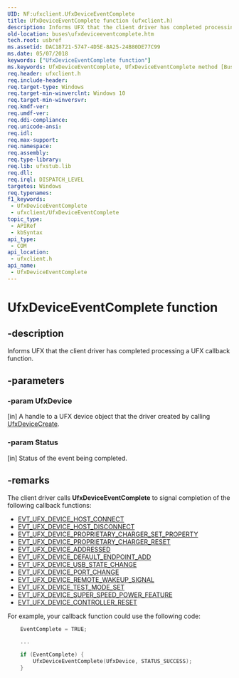 ```yaml
---
UID: NF:ufxclient.UfxDeviceEventComplete
title: UfxDeviceEventComplete function (ufxclient.h)
description: Informs UFX that the client driver has completed processing a UFX callback function.
old-location: buses\ufxdeviceeventcomplete.htm
tech.root: usbref
ms.assetid: DAC18721-5747-4D5E-8A25-24B80DE77C99
ms.date: 05/07/2018
keywords: ["UfxDeviceEventComplete function"]
ms.keywords: UfxDeviceEventComplete, UfxDeviceEventComplete method [Buses], buses.ufxdeviceeventcomplete, ufxclient/UfxDeviceEventComplete
req.header: ufxclient.h
req.include-header: 
req.target-type: Windows
req.target-min-winverclnt: Windows 10
req.target-min-winversvr: 
req.kmdf-ver: 
req.umdf-ver: 
req.ddi-compliance: 
req.unicode-ansi: 
req.idl: 
req.max-support: 
req.namespace: 
req.assembly: 
req.type-library: 
req.lib: ufxstub.lib
req.dll: 
req.irql: DISPATCH_LEVEL
targetos: Windows
req.typenames: 
f1_keywords:
 - UfxDeviceEventComplete
 - ufxclient/UfxDeviceEventComplete
topic_type:
 - APIRef
 - kbSyntax
api_type:
 - COM
api_location:
 - ufxclient.h
api_name:
 - UfxDeviceEventComplete
---
```


# UfxDeviceEventComplete function


## -description

Informs UFX that the client driver has completed processing a UFX callback function.

## -parameters

### -param UfxDevice 

[in]
A handle to a UFX device object that the driver created by calling <a href="https://docs.microsoft.com/windows-hardware/drivers/ddi/ufxclient/nf-ufxclient-ufxdevicecreate">UfxDeviceCreate</a>.

### -param Status 

[in]
Status of the event being completed.

## -remarks

The client driver calls <b>UfxDeviceEventComplete</b> to signal completion of the following callback functions:

<ul>
<li>
<a href="https://docs.microsoft.com/windows-hardware/drivers/ddi/ufxclient/nc-ufxclient-evt_ufx_device_host_connect">EVT_UFX_DEVICE_HOST_CONNECT</a>
</li>
<li>
<a href="https://docs.microsoft.com/windows-hardware/drivers/ddi/ufxclient/nc-ufxclient-evt_ufx_device_host_disconnect">EVT_UFX_DEVICE_HOST_DISCONNECT</a>
</li>
<li>
<a href="https://docs.microsoft.com/windows-hardware/drivers/ddi/ufxclient/nc-ufxclient-evt_ufx_device_proprietary_charger_set_property">EVT_UFX_DEVICE_PROPRIETARY_CHARGER_SET_PROPERTY</a>
</li>
<li>
<a href="https://docs.microsoft.com/windows-hardware/drivers/ddi/ufxclient/nc-ufxclient-evt_ufx_device_proprietary_charger_reset">EVT_UFX_DEVICE_PROPRIETARY_CHARGER_RESET</a>
</li>
<li>
<a href="https://docs.microsoft.com/windows-hardware/drivers/ddi/ufxclient/nc-ufxclient-evt_ufx_device_addressed">EVT_UFX_DEVICE_ADDRESSED</a>
</li>
<li>
<a href="https://docs.microsoft.com/windows-hardware/drivers/ddi/ufxclient/nc-ufxclient-evt_ufx_device_default_endpoint_add">EVT_UFX_DEVICE_DEFAULT_ENDPOINT_ADD</a>
</li>
<li>
<a href="https://docs.microsoft.com/windows-hardware/drivers/ddi/ufxclient/nc-ufxclient-evt_ufx_device_usb_state_change">EVT_UFX_DEVICE_USB_STATE_CHANGE</a>
</li>
<li>
<a href="https://docs.microsoft.com/windows-hardware/drivers/ddi/ufxclient/nc-ufxclient-evt_ufx_device_port_change">EVT_UFX_DEVICE_PORT_CHANGE</a>
</li>
<li>
<a href="https://docs.microsoft.com/windows-hardware/drivers/ddi/ufxclient/nc-ufxclient-evt_ufx_device_remote_wakeup_signal">EVT_UFX_DEVICE_REMOTE_WAKEUP_SIGNAL</a>
</li>
<li>
<a href="https://docs.microsoft.com/windows-hardware/drivers/ddi/ufxclient/nc-ufxclient-evt_ufx_device_test_mode_set">EVT_UFX_DEVICE_TEST_MODE_SET</a>
</li>
<li>
<a href="https://docs.microsoft.com/windows-hardware/drivers/ddi/ufxclient/nc-ufxclient-evt_ufx_device_super_speed_power_feature">EVT_UFX_DEVICE_SUPER_SPEED_POWER_FEATURE</a>
</li>
<li>
<a href="https://docs.microsoft.com/windows-hardware/drivers/ddi/ufxclient/nc-ufxclient-evt_ufx_device_controller_reset">EVT_UFX_DEVICE_CONTROLLER_RESET</a>
</li>
</ul>
For example, your callback function could use the following code:


```cpp
    EventComplete = TRUE;

    ...

    if (EventComplete) {
        UfxDeviceEventComplete(UfxDevice, STATUS_SUCCESS);
    }

```


